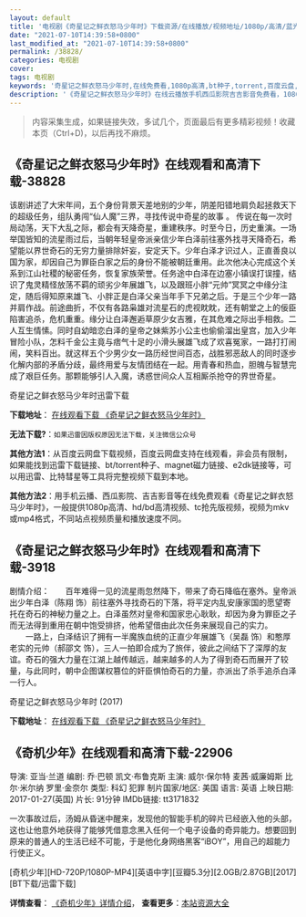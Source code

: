 ```yaml
---
layout: default
title: '电视剧《奇星记之鲜衣怒马少年时》下载资源/在线播放/视频地址/1080p/高清/蓝光'
date: "2021-07-10T14:39:58+0800"
last_modified_at: "2021-07-10T14:39:58+0800"
permalink: /38828/
categories: 电视剧
cover:
tags: 电视剧
keywords: '奇星记之鲜衣怒马少年时,在线免费看,1080p高清,bt种子,torrent,百度云盘,magnet,磁力链,迅雷下载资源'
description: '《奇星记之鲜衣怒马少年时》在线云播放手机西瓜影院吉吉影音免费看，1080p高清bd/hd未删减完整版和tc抢先枪版，mkv/mp4格式，附带bt/torrent种子、magnet/磁力链、百度云盘、网盘资源迅雷下载链接'
---
```


>内容采集生成，如果链接失效，多试几个，页面最后有更多精彩视频！收藏本页（Ctrl+D)，以后再找不麻烦。


## 《奇星记之鲜衣怒马少年时》在线观看和高清下载-38828

该剧讲述了大宋年间，五个身份背景天差地别的少年，阴差阳错地肩负起拯救天下的超级任务，组队勇闯“仙人魔”三界，寻找传说中奇星的故事 。 传说在每一次时局动荡，天下大乱之际，都会有天降奇星，重建秩序。时至今日，历史重演。一场举国皆知的流星雨过后，当朝年轻皇帝派亲信少年白泽前往塞外找寻天降奇石，希望能以界世奇石的无穷力量排除奸妄，安定天下。少年白泽才识过人，正直善良以国为家，却因自己为罪臣白家之后的身份不能被朝廷重用。此次他决心完成这个关系到江山社稷的秘密任务，恢复家族荣誉。任务途中白泽在边塞小镇误打误撞，结识了鬼灵精怪放荡不羁的顽劣少年展雄飞，以及跟班小胖“元帅”冥冥之中缘分注定，随后得知原来雄飞、小胖正是白泽父亲当年手下兄弟之后。于是三个少年一路并肩作战。前途曲折，不仅有各路枭雄对流星石的虎视眈眈，还有朝堂之上的佞臣陷害追杀，危机重重。缘分让白泽邂逅草原少女吉雅，在其危难之际出手相救。二人互生情愫。同时自幼暗恋白泽的皇帝之妹紫苏小公主也偷偷溜出皇宫，加入少年冒险小队，怎料千金公主竟与痞气十足的小滑头展雄飞成了欢喜冤家，一路打打闹闹，笑料百出。就这样五个少男少女一路历经世间百态，战胜邪恶敌人的同时逐步化解内部的矛盾分歧，最终用爱与友情团结在一起。用青春和热血，胆魄与智慧完成了艰巨任务。那颗能够引人入魔，诱惑世间众人互相厮杀抢夺的界世奇星。


奇星记之鲜衣怒马少年时迅雷下载

**下载地址**： [在线观看下载 《奇星记之鲜衣怒马少年时》](https://www.993dy.com//vod-detail-id-13571.html) 


**无法下载?**：`如果迅雷因版权原因无法下载，关注微信公众号 `

**其他方法1**：从百度云网盘下载视频，百度云网盘支持在线观看，非会员有限制，如果能找到迅雷下载链接、bt/torrent种子、magnet磁力链接、e2dk链接等，可以用迅雷、比特彗星等工具将完整视频下载到本地。

**其他方法2**：用手机云播、西瓜影院、吉吉影音等在线免费观看《奇星记之鲜衣怒马少年时》，一般提供1080p高清、hd/bd高清视频、tc抢先版视频，视频为mkv或mp4格式，不同站点视频质量和播放速度不同。


## 《奇星记之鲜衣怒马少年时》在线观看和高清下载-3918

剧情介绍：　　百年难得一见的流星雨忽然降下，带来了奇石降临在塞外。皇帝派出少年白泽（陈翔 饰）前往塞外寻找奇石的下落，将平定内乱安康家国的愿望寄托在奇石的神秘力量之上。白泽虽然对皇帝和国家忠心耿耿，却因为身为罪臣之子而无法得到重用在朝中饱受排挤，他希望借由此次任务来展现自己的实力。 　　一路上，白泽结识了拥有一半魔族血统的正直少年展雄飞（吴磊 饰）和憨厚老实的元帅（郝邵文 饰），三人一拍即合成为了旅伴，彼此之间结下了深厚的友谊。奇石的强大力量在江湖上越传越远，越来越多的人为了得到奇石而展开了较量，与此同时，朝中企图谋权篡位的奸臣惧怕奇石的力量，亦派出了杀手追杀白泽一行人。


奇星记之鲜衣怒马少年时 (2017)

**下载地址**： [在线观看下载 《奇星记之鲜衣怒马少年时》](https://www.btbtdy.me/btdy/dy10056.html) 


## 《奇机少年》在线观看和高清下载-22906

导演: 亚当·兰道 编剧: 乔·巴顿 凯文·布鲁克斯 主演: 威尔·保尔特 麦茜·威廉姆斯 比尔·米尔纳 罗里·金奈尔 类型: 科幻 犯罪 制片国家/地区: 美国 语言: 英语 上映日期: 2017-01-27(英国) 片长: 91分钟 IMDb链接: tt3171832

一次事故过后，汤姆从昏迷中醒来，发现他的智能手机的碎片已经嵌入他的头部，这也让他意外地获得了能够凭借意念黑入任何一个电子设备的奇异能力。想要回到原来的普通人的生活已经不可能，于是他化身网络黑客“iBOY”，用自己的超能力行使正义。


[奇机少年][HD-720P/1080P-MP4][英语中字][豆瓣5.3分][2.0GB/2.87GB][2017][BT下载/迅雷下载]

**详情查看**： [《奇机少年》详情介绍](/movie/22906/)， **查看更多**：[本站资源大全](/movie/t/all/)


